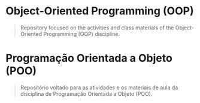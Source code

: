 # Object-Oriented Programming (OOP)
> Repository focused on the activities and class materials of the Object-Oriented Programming (OOP) discipline.

# Programação Orientada a Objeto (POO)
> Repositório voltado para as atividades e os materiais de aula da disciplina de Programação Orientada a Objeto (POO).
